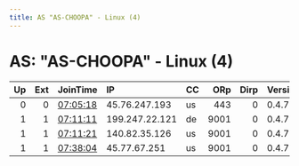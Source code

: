 ```yaml
---
title: AS "AS-CHOOPA" - Linux (4)
---
```


# AS: "AS-CHOOPA" - Linux (4)

|   Up |   Ext | JoinTime                                                                                              | IP             | CC   |   ORp |   Dirp | Version   | Contact   | Nickname            |   eFamMembers |
|-----:|------:|:------------------------------------------------------------------------------------------------------|:---------------|:-----|------:|-------:|:----------|:----------|:--------------------|--------------:|
|    0 |     0 | [07:05:18](https://nusenu.github.io/OrNetStats/w/relay/B76805C4579B172A2A851F31528DF2BFDC179E55.html) | 45.76.247.193  | us   |   443 |      0 | 0.4.7.13  | None      | umoGqlrn5s9PhBITiMQ |             1 |
|    1 |     1 | [07:11:11](https://nusenu.github.io/OrNetStats/w/relay/37CC3CF326533E448A3EF4EB44FA357543BFEBF2.html) | 199.247.22.121 | de   |  9001 |      0 | 0.4.7.10  | None      | lzreal              |             1 |
|    1 |     1 | [07:11:21](https://nusenu.github.io/OrNetStats/w/relay/816F7F74D8DD0C165B80599386DBA43710D0D82D.html) | 140.82.35.126  | us   |  9001 |      0 | 0.4.7.10  | None      | lzreal              |             1 |
|    1 |     1 | [07:38:04](https://nusenu.github.io/OrNetStats/w/relay/DA8537E76E15E713E6225F7B6C46FFDBA0603E32.html) | 45.77.67.251   | us   |  9001 |      0 | 0.4.7.10  | None      | mygoodrelay         |             1 |
